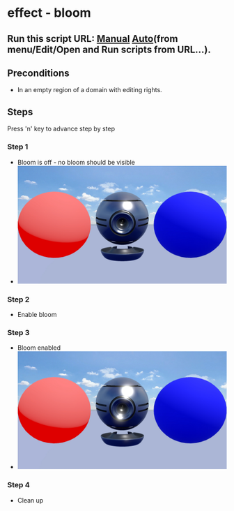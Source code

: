 # effect - bloom
## Run this script URL: [Manual](https://raw.githubusercontent.com/highfidelity/hifi_tests/master/tests/engine/render/effect/bloom/test.js)   [Auto](https://raw.githubusercontent.com/highfidelity/hifi_tests/master/tests/engine/render/effect/bloom/testAuto.js)(from menu/Edit/Open and Run scripts from URL...).

## Preconditions
- In an empty region of a domain with editing rights.

## Steps
Press 'n' key to advance step by step

### Step 1
- Bloom is off - no bloom should be visible
- ![](./ExpectedImage_00000.png)
### Step 2
- Enable bloom
### Step 3
- Bloom enabled
- ![](./ExpectedImage_00001.png)
### Step 4
- Clean up
